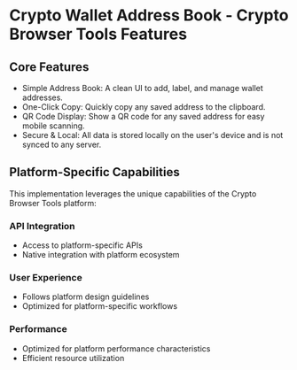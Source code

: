 # Crypto Wallet Address Book - Crypto Browser Tools Features

## Core Features
- Simple Address Book: A clean UI to add, label, and manage wallet addresses.
- One-Click Copy: Quickly copy any saved address to the clipboard.
- QR Code Display: Show a QR code for any saved address for easy mobile scanning.
- Secure & Local: All data is stored locally on the user's device and is not synced to any server.

## Platform-Specific Capabilities
This implementation leverages the unique capabilities of the Crypto Browser Tools platform:

### API Integration
- Access to platform-specific APIs
- Native integration with platform ecosystem

### User Experience
- Follows platform design guidelines
- Optimized for platform-specific workflows

### Performance
- Optimized for platform performance characteristics
- Efficient resource utilization
